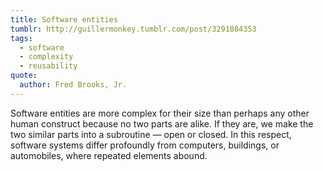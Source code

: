 ```yaml
---
title: Software entities
tumblr: http://guillermonkey.tumblr.com/post/3291084353
tags:
  - software
  - complexity
  - reusability
quote:
  author: Fred Brooks, Jr.
---
```


Software entities are more complex for their size than perhaps any other human construct because no two parts are alike. If they are, we make the two similar parts into a subroutine — open or closed. In this respect, software systems differ profoundly from computers, buildings, or automobiles, where repeated elements abound.
